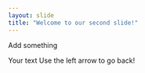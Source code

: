 ```yaml
---
layout: slide
title: "Welcome to our second slide!"
---
```

Add something

Your text
Use the left arrow to go back!
